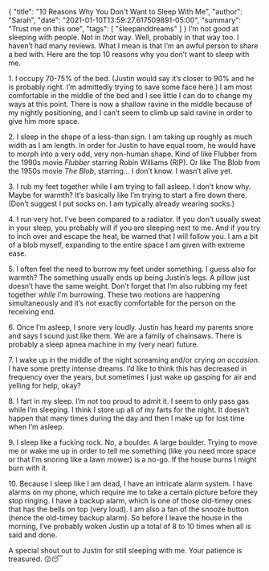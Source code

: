 {
    "title": "10 Reasons Why You Don't Want to Sleep With Me",
    "author": "Sarah",
    "date": "2021-01-10T13:59:27.617509891-05:00",
    "summary": "Trust me on this one",
    "tags": [
        "sleepanddreams"
    ]
}
I’m not good at sleeping with people. Not in *that* way. Well, probably
in that way too. I haven’t had many reviews. What I mean is that I’m an
awful person to share a bed with. Here are the top 10 reasons why you
don’t want to sleep with me.

1\. I occupy 70-75% of the bed. (Justin would say it’s closer to 90% and
he is probably right. I’m admittedly trying to save some face here.) I
am most comfortable in the middle of the bed and I see little I can do
to change my ways at this point. There is now a shallow ravine in the
middle because of my nightly positioning, and I can’t seem to climb up
said ravine in order to give him more space.

2\. I sleep in the shape of a less-than sign. I am taking up roughly as
much width as I am length. In order for Justin to have equal room, he
would have to morph into a very odd, very non-human shape. Kind of like
Flubber from the 1990s movie *Flubber* starring Robin Williams (RIP). Or
like The Blob from the 1950s movie *The Blob*, starring… I don’t know. I
wasn’t alive yet.

3\. I rub my feet together while I am trying to fall asleep. I don’t
know why. Maybe for warmth? It’s basically like I’m trying to start a
fire down there. (Don’t suggest I put socks on. I am typically already
wearing socks.)

4\. I run very hot. I’ve been compared to a radiator. If you don’t
usually sweat in your sleep, you probably will if you are sleeping next
to me. And if you try to inch over and escape the heat, be warned that I
will follow you. I am a bit of a blob myself, expanding to the entire
space I am given with extreme ease.

5\. I often feel the need to burrow my feet under something. I guess
also for warmth? The something usually ends up being Justin’s legs. A
pillow just doesn’t have the same weight. Don’t forget that I’m also
rubbing my feet together *while* I’m burrowing. These two motions are
happening simultaneously and it’s not exactly comfortable for the person
on the receiving end.

6\. Once I’m asleep, I snore very loudly. Justin has heard my parents
snore and says I sound just like them. We are a family of chainsaws.
There is probably a sleep apnea machine in my (very near) future.

7\. I wake up in the middle of the night screaming and/or crying *on
occasion*. I have some pretty intense dreams. I’d like to think this has
decreased in frequency over the years, but sometimes I just wake up
gasping for air and yelling for help, okay?

8\. I fart in my sleep. I’m not too proud to admit it. I seem to only
pass gas while I’m sleeping. I think I store up all of my farts for the
night. It doesn’t happen that many times during the day and then I make
up for lost time when I’m asleep.

9\. I sleep like a fucking rock. No, a boulder. A large boulder. Trying
to move me or wake me up in order to tell me something (like you need
more space or that I’m snoring like a lawn mower) is a no-go. If the
house burns I might burn with it.

10\. Because I sleep like I am dead, I have an intricate alarm system. I
have alarms on my phone, which require me to take a certain picture
before they stop ringing. I have a backup alarm, which is one of those
old-timey ones that has the bells on top (very loud). I am also a fan of
the snooze button (hence the old-timey backup alarm). So before I leave
the house in the morning, I’ve probably woken Justin up a total of 8 to
10 times when all is said and done.

A special shout out to Justin for still sleeping with me. Your patience
is treasured. :kissing::sleeping:
